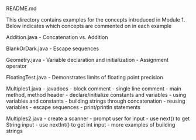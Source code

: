 README.md

This directory contains examples for the concepts introduced in Module 1.  Below indicates which
concepts are commented on in each example

Addition.java
	- Concatenation vs. Addition

BlankOrDark.java
	- Escape sequences

Geometry.java 
	- Variable declaration and initialization
	- Assignment operator

FloatingTest.java
	- Demonstrates limits of floating point precision

Multiples1.java
	- javadocs
	- block comment
	- single line comment
	- main method, method header
	- declare/initialize constants and variables
	- using variables and constants
	- building strings through concatenation
	- reusing variables
	- escape sequences
	- print/println statements
	
Multiples2.java
	- create a scanner
	- prompt user for input
	- use next() to get String input
	- use nextInt() to get int input
	- more examples of building strings
